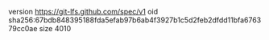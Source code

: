 version https://git-lfs.github.com/spec/v1
oid sha256:67bdb848395188fda5efab97b6ab4f3927b1c5d2feb2dfdd11bfa676379cc0ae
size 4010
